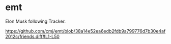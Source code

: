 # emt
Elon Musk following Tracker.

https://github.com/cmj/emt/blob/38a14e52ea6edb2fdb9a799776d7b30e4af2012c/friends.diff#L1-L50
